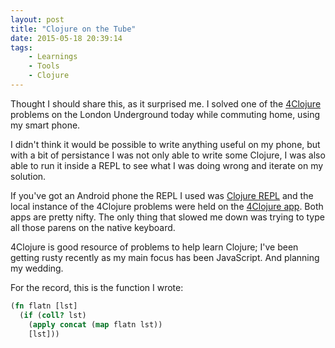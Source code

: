 ```yaml
---
layout: post
title: "Clojure on the Tube"
date: 2015-05-18 20:39:14
tags:
    - Learnings
    - Tools
    - Clojure
---
```


Thought I should share this, as it surprised me. I solved one of
the [4Clojure] problems on the London Underground today while commuting home,
using my smart phone.

I didn't think it would be possible to write anything useful on my phone,
but with a bit of persistance I was not only able to write some Clojure, I was
also able to run it inside a REPL to see what I was doing wrong and iterate on
my solution.

If you've got an Android phone the REPL I used was [Clojure REPL] and the
local instance of the 4Clojure problems were held on the [4Clojure app]. Both
apps are pretty nifty. The only thing that slowed me down was trying to type all
those parens on the native keyboard.

4Clojure is good resource of problems to help learn Clojure; I've been getting
rusty recently as my main focus has been JavaScript. And planning my wedding.

For the record, this is the function I wrote:

```clojure
(fn flatn [lst]
  (if (coll? lst)
    (apply concat (map flatn lst))
    [lst]))
```

[4Clojure]: http://www.4clojure.com/
[Clojure REPL]: https://play.google.com/store/apps/details?id=com.sattvik.clojure_repl
[4Clojure app]: https://play.google.com/store/apps/details?id=org.bytopia.foreclojure
